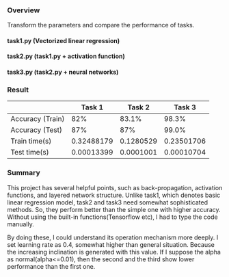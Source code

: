 ### Overview

Transform the parameters and compare the performance of tasks.

#### task1.py (Vectorized linear regression)


#### task2.py (task1.py + activation function)


#### task3.py (task2.py + neural networks)


### Result

|                  | Task 1     | Task 2    | Task 3     |
|------------------|------------|-----------|------------|
| Accuracy (Train) | 82%        | 83.1%     | 98.3%      |
| Accuracy (Test)  | 87%        | 87%       | 99.0%      |
| Train time(s)    | 0.32488179 | 0.1280529 | 0.23501706 |
| Test time(s)     | 0.00013399 | 0.0001001 | 0.00010704 |

### Summary

  This project has several helpful points, such as back-propagation, activation functions, and layered network structure. Unlike task1, which denotes basic linear regression model, task2 and task3 need somewhat sophisticated methods. So, they perform better than the simple one with higher accuracy. 
Without using the built-in functions(Tensorflow etc), I had to type the code manually. 

By doing these, I could understand its operation mechanism more deeply.
I set learning rate as 0.4, somewhat higher than general situation. Because the increasing inclination is generated with this value. If I suppose the alpha as normal(alpha<=0.01), then the second and the third show lower performance than the first one.
